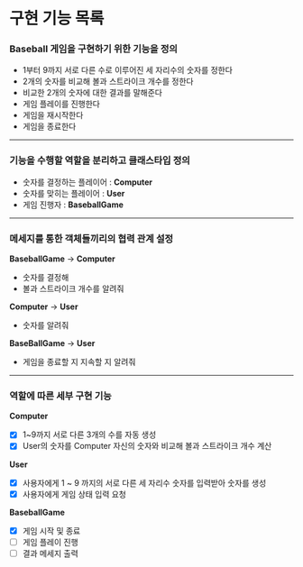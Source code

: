 # 구현 기능 목록
### Baseball 게임을 구현하기 위한 기능을 정의
* 1부터 9까지 서로 다른 수로 이루어진 세 자리수의 숫자를 정한다 
* 2개의 숫자를 비교해 볼과 스트라이크 개수를 정한다
* 비교한 2개의 숫자에 대한 결과를 말해준다
* 게임 플레이를 진행한다
* 게임을 재시작한다
* 게임을 종료한다

***

### 기능을 수행할 역할을 분리하고 클래스타입 정의
* 숫자를 결정하는 플레이어 : **Computer**
* 숫자를 맞히는 플레이어 : **User**
* 게임 진행자 : **BaseballGame**

***

### 메세지를 통한 객체들끼리의 협력 관계 설정
**BaseballGame** → **Computer**
- 숫자를 결정해
- 볼과 스트라이크 개수를 알려줘

**Computer** → **User**
- 숫자를 알려줘

**BaseBallGame** → **User**
- 게임을 종료할 지 지속할 지 알려줘

***

### 역할에 따른 세부 구현 기능
**Computer**
- [x] 1~9까지 서로 다른 3개의 수를 자동 생성
- [x] User의 숫자를 Computer 자신의 숫자와 비교해 볼과 스트라이크 개수 계산

**User**
- [x] 사용자에게 1 ~ 9 까지의 서로 다른 세 자리수 숫자를 입력받아 숫자를 생성
- [x] 사용자에게 게임 상태 입력 요청

**BaseballGame**
- [x] 게임 시작 및 종료
- [ ] 게임 플레이 진행
- [ ] 결과 메세지 출력